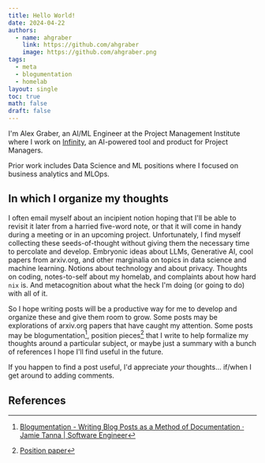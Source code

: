 ```yaml
---
title: Hello World!
date: 2024-04-22
authors:
  - name: ahgraber
    link: https://github.com/ahgraber
    image: https://github.com/ahgraber.png
tags:
  - meta
  - blogumentation
  - homelab
layout: single
toc: true
math: false
draft: false
---
```


I'm Alex Graber, an AI/ML Engineer at the Project Management Institute where I work on [Infinity](https://www.pmi.org/infinity),
an AI-powered tool and product for Project Managers.

Prior work includes Data Science and ML positions where I focused on business analytics and MLOps.

## In which I organize my thoughts

I often email myself about an incipient notion hoping that I'll be able to revisit it later from a harried five-word note, or that it will come in handy during a meeting or in an upcoming project. Unfortunately, I find myself collecting
these seeds-of-thought without giving them the necessary time to percolate and develop. Embryonic ideas about LLMs, Generative AI, cool papers from arxiv.org, and other marginalia on topics in data science and machine learning. Notions
about technology and about privacy. Thoughts on coding, notes-to-self about my homelab, and complaints about how hard `nix` is. And metacognition about what the heck I'm doing (or going to do) with all of it.

So I hope writing posts will be a productive way for me to develop and organize these and give them room to grow. Some posts may be explorations of arxiv.org papers that have caught my attention. Some posts may be blogumentation[^1],
position pieces[^2] that I write to help formalize my thoughts around a particular subject, or maybe just a summary with a bunch of references I hope I'll find useful in the future.

If you happen to find a post useful, I'd appreciate _your_ thoughts... if/when I get around to adding comments.

## References

[^1]: [Blogumentation - Writing Blog Posts as a Method of Documentation · Jamie Tanna | Software Engineer](https://www.jvt.me/posts/2017/06/25/blogumentation/)

[^2]: [Position paper](https://en.wikipedia.org/wiki/Position_paper)
